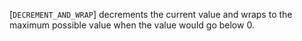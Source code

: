 [`DECREMENT_AND_WRAP`] decrements the current value and
wraps to the maximum possible value when the value would go below 0.